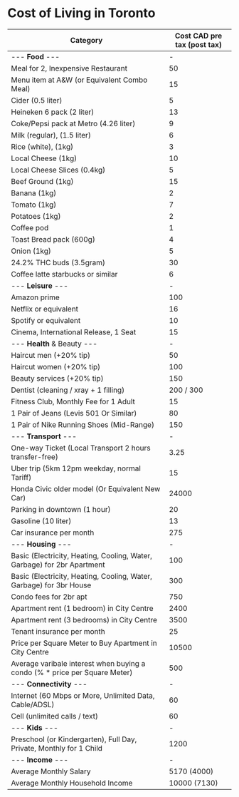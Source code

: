 # Cost of Living in Toronto

| Category                                                                    | Cost CAD pre tax (post tax) |
|-----------------------------------------------------------------------------|-----------------------------|
| --- **Food** ---                                                            | -                           |
| Meal for 2, Inexpensive Restaurant                                          | 50                          |
| Menu item at A&W (or Equivalent Combo Meal)                                 | 15                          |
| Cider (0.5 liter)                                                           | 5                           |
| Heineken 6 pack (2 liter)                                                   | 13                          |
| Coke/Pepsi pack at Metro (4.26 liter)                                       | 9                           |
| Milk (regular), (1.5 liter)                                                 | 6                           |
| Rice (white), (1kg)                                                         | 3                           |
| Local Cheese (1kg)                                                          | 10                          |
| Local Cheese Slices (0.4kg)                                                 | 5                           |
| Beef Ground (1kg)                                                           | 15                          |
| Banana (1kg)                                                                | 2                           |
| Tomato (1kg)                                                                | 7                           |
| Potatoes (1kg)                                                              | 2                           |
| Coffee pod                                                                  | 1                           |
| Toast Bread pack (600g)                                                     | 4                           |
| Onion (1kg)                                                                 | 5                           |
| 24.2% THC buds (3.5gram)                                                    | 30                          |
| Coffee latte starbucks or similar                                           | 6                           |
| --- **Leisure** ---                                                         | -                           |
| Amazon prime                                                                | 100                         |
| Netflix or equivalent                                                       | 16                          |
| Spotify or equivalent                                                       | 10                          |
| Cinema, International Release, 1 Seat                                       | 15                          |
| --- **Health** & Beauty ---                                                 | -                           |
| Haircut men (+20% tip)                                                      | 50                          |
| Haircut women (+20% tip)                                                    | 100                         |
| Beauty services (+20% tip)                                                  | 150                         |
| Dentist (cleaning / xray + 1 filling)                                       | 200 / 300                   |
| Fitness Club, Monthly Fee for 1 Adult                                       | 15                          |
| 1 Pair of Jeans (Levis 501 Or Similar)                                      | 80                          |
| 1 Pair of Nike Running Shoes (Mid-Range)                                    | 150                         |
| --- **Transport** ---                                                       | -                           |
| One-way Ticket (Local Transport 2 hours transfer-free)                      | 3.25                        |
| Uber trip (5km 12pm weekday, normal Tariff)                                 | 15                          |
| Honda Civic older model (Or Equivalent New Car)                             | 24000                       |
| Parking in downtown (1 hour)                                                | 20                          |
| Gasoline (10 liter)                                                         | 13                          |
| Car insurance per month                                                     | 275                         |
| --- **Housing** ---                                                         | -                           |
| Basic (Electricity, Heating, Cooling, Water, Garbage) for 2br Apartment     | 100                         |
| Basic (Electricity, Heating, Cooling, Water, Garbage) for 3br House         | 300                         |
| Condo fees for 2br apt                                                      | 750                         |
| Apartment rent (1 bedroom) in City Centre                                   | 2400                        |
| Apartment rent (3 bedrooms) in City Centre                                  | 3500                        |
| Tenant insurance per month                                                  | 25                          |
| Price per Square Meter to Buy Apartment in City Centre                      | 10500                       |
| Average varibale interest when buying a condo (% \* price per Square Meter) | 500                         |
| --- **Connectivity** ---                                                    | -                           |
| Internet (60 Mbps or More, Unlimited Data, Cable/ADSL)                      | 60                          |
| Cell (unlimited calls / text)                                               | 60                          |
| --- **Kids** ---                                                            | -                           |
| Preschool (or Kindergarten), Full Day, Private, Monthly for 1 Child         | 1200                        |
| --- **Income** ---                                                          | -                           |
| Average Monthly Salary                                                      | 5170 (4000)                 |
| Average Monthly Household Income                                            | 10000 (7130)                |
